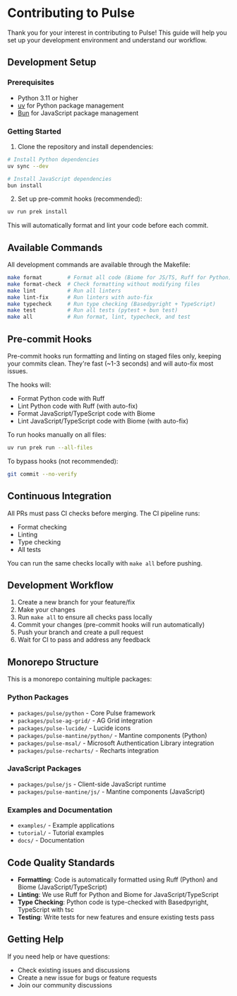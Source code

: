 # Contributing to Pulse

Thank you for your interest in contributing to Pulse! This guide will help you set up your development environment and understand our workflow.

## Development Setup

### Prerequisites

- Python 3.11 or higher
- [uv](https://docs.astral.sh/uv/) for Python package management
- [Bun](https://bun.sh/) for JavaScript package management

### Getting Started

1. Clone the repository and install dependencies:

```bash
# Install Python dependencies
uv sync --dev

# Install JavaScript dependencies
bun install
```

2. Set up pre-commit hooks (recommended):

```bash
uv run prek install
```

This will automatically format and lint your code before each commit.

## Available Commands

All development commands are available through the Makefile:

```bash
make format        # Format all code (Biome for JS/TS, Ruff for Python)
make format-check  # Check formatting without modifying files
make lint          # Run all linters
make lint-fix      # Run linters with auto-fix
make typecheck     # Run type checking (Basedpyright + TypeScript)
make test          # Run all tests (pytest + bun test)
make all           # Run format, lint, typecheck, and test
```

## Pre-commit Hooks

Pre-commit hooks run formatting and linting on staged files only, keeping your commits clean. They're fast (~1-3 seconds) and will auto-fix most issues.

The hooks will:
- Format Python code with Ruff
- Lint Python code with Ruff (with auto-fix)
- Format JavaScript/TypeScript code with Biome
- Lint JavaScript/TypeScript code with Biome (with auto-fix)

To run hooks manually on all files:

```bash
uv run prek run --all-files
```

To bypass hooks (not recommended):

```bash
git commit --no-verify
```

## Continuous Integration

All PRs must pass CI checks before merging. The CI pipeline runs:
- Format checking
- Linting
- Type checking
- All tests

You can run the same checks locally with `make all` before pushing.

## Development Workflow

1. Create a new branch for your feature/fix
2. Make your changes
3. Run `make all` to ensure all checks pass locally
4. Commit your changes (pre-commit hooks will run automatically)
5. Push your branch and create a pull request
6. Wait for CI to pass and address any feedback

## Monorepo Structure

This is a monorepo containing multiple packages:

### Python Packages
- `packages/pulse/python` - Core Pulse framework
- `packages/pulse-ag-grid/` - AG Grid integration
- `packages/pulse-lucide/` - Lucide icons
- `packages/pulse-mantine/python/` - Mantine components (Python)
- `packages/pulse-msal/` - Microsoft Authentication Library integration
- `packages/pulse-recharts/` - Recharts integration

### JavaScript Packages
- `packages/pulse/js` - Client-side JavaScript runtime
- `packages/pulse-mantine/js/` - Mantine components (JavaScript)

### Examples and Documentation
- `examples/` - Example applications
- `tutorial/` - Tutorial examples
- `docs/` - Documentation

## Code Quality Standards

- **Formatting**: Code is automatically formatted using Ruff (Python) and Biome (JavaScript/TypeScript)
- **Linting**: We use Ruff for Python and Biome for JavaScript/TypeScript
- **Type Checking**: Python code is type-checked with Basedpyright, TypeScript with tsc
- **Testing**: Write tests for new features and ensure existing tests pass

## Getting Help

If you need help or have questions:
- Check existing issues and discussions
- Create a new issue for bugs or feature requests
- Join our community discussions
